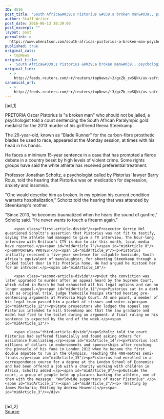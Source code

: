 ```yaml
---
ID: 4516
post_title: 'South Africa&#039;s Pistorius &#039;a broken man&#039;, psychologist tells sentencing hearing'
author: Staff Writer
post_date: 2016-06-13 10:39:06
post_excerpt: ""
layout: post
permalink: >
  https://www.whenitson.com/south-africas-pistorius-a-broken-man-psychologist-tells-sentencing-hearing/
published: true
original_cats:
  - topNews
original_title:
  - 'South Africa&#039;s Pistorius &#039;a broken man&#039;, psychologist tells sentencing hearing'
original_link:
  - >
    http://feeds.reuters.com/~r/reuters/topNews/~3/gcZb_swSQkk/us-safrica-pistorius-court-idUSKCN0YZ0R4
canonical_url:
  - >
    http://feeds.reuters.com/~r/reuters/topNews/~3/gcZb_swSQkk/us-safrica-pistorius-court-idUSKCN0YZ0R4
---
```

 [ad_1]
<br><div id="articleText">
<span id="midArticle_start"/>

<span id="midArticle_0"/><span class="focusParagraph" readability="5"><p><span class="articleLocation">PRETORIA</span> Oscar Pistorius is "a broken man" who should not be jailed, a psychologist told a court sentencing the South African Paralympic gold medalist for the 2013 murder of his girlfriend Reeva Steenkamp.</p></span><span id="midArticle_1"/><p>The 29-year-old, known as "Blade Runner" for the carbon-fibre prosthetic blades he used to race, appeared at the Monday session, at times with his head in his hands.</p><span id="midArticle_2"/><p>He faces a minimum 15-year sentence in a case that has prompted a fierce debate in a country beset by high levels of violent crime. Some rights groups have said the white athlete has received preferential treatment.</p><span id="midArticle_3"/><p>Professor Jonathan Scholtz, a psychologist called by Pistorius' lawyer Barry Roux, told the hearing that Pistorius was on medication for depression, anxiety and insomnia.</p><span id="midArticle_4"/><p>"One would describe him as broken. In my opinion his current condition warrants hospitalization," Scholtz told the hearing that was attended by Steenkamp's mother.</p><span id="midArticle_5"/><p>"Since 2013, he becomes traumatized when he hears the sound of gunfire," Scholtz said. "He never wants to touch a firearm again."</p><span id="midArticle_6"/>
        
        <span class="first-article-divide"/><p>Prosecutor Gerrie Nel questioned Scholtz's assertion that Pistorius was not fit to testify, saying the athlete had managed to give a TV interview. The hour-long interview with Britain's ITV is due to air this month, local media have reported.</p><span id="midArticle_7"/><span id="midArticle_8"/><p>SUPPORTERS PROTEST</p><span id="midArticle_9"/><p>Pistorius initially received a five-year sentence for culpable homicide, South Africa's equivalent of manslaughter, for shooting Steenkamp through a locked toilet door in his Pretoria home. He had argued he mistook her for an intruder.</p><span id="midArticle_10"/>
        
        <span class="second-article-divide"/><p>But the conviction was later upgraded to murder after an appeal heard by the Supreme Court, which ruled in March he had exhausted all his legal options and can no longer appeal.</p><span id="midArticle_11"/><p>Pistorius sat in a dark suit as original trial judge Thokozile Masipa started hearing pre-sentencing arguments at Pretoria High Court. At one point, a member of his legal team passed him a packet of tissues and water.</p><span id="midArticle_12"/><p>State prosecutors who lodged the appeal say Pistorius intended to kill Steenkamp and that the law graduate and model had fled to the toilet during an argument. A final ruling on his sentence is expected by the end of the week.</p><span id="midArticle_13"/>
        
        <span class="third-article-divide"/><p>Scholtz told the court Pistorius had suffered financially and found asking others for assistance humiliating.</p><span id="midArticle_14"/><p>Pistorius lost millions of dollars in endorsements and sponsorships after reaching the pinnacle of his fame in London 2012 when he became the first double amputee to run in the Olympics, reaching the 400-metres semi-finals.</p><span id="midArticle_15"/><p>Pistorius had enrolled in a correspondence course for a degree at the London School of Economics and had been offered a job with a charity working with children in Africa, Scholtz added.</p><span id="midArticle_0"/><p>Outside the court, a group of people held up placards backing the athlete, one of them with the message: "Worldwide supporters of Oscar Pistorius".</p><span id="midArticle_1"/><span id="midArticle_2"/><p> (Writing by James Macharia; Editing by Andrew Heavens)</p><span id="midArticle_3"/></div>
<br>[ad_2]
<br><a href="http://feeds.reuters.com/~r/reuters/topNews/~3/gcZb_swSQkk/us-safrica-pistorius-court-idUSKCN0YZ0R4">Source </a>